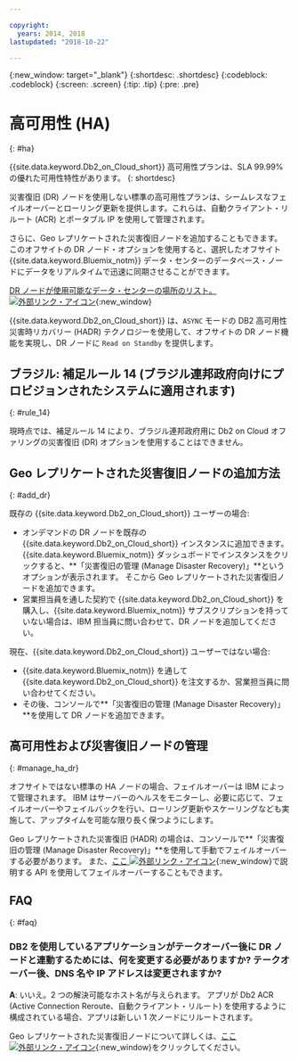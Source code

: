 ```yaml
---

copyright:
  years: 2014, 2018
lastupdated: "2018-10-22"

---
```


<!-- Attribute definitions --> 
{:new_window: target="_blank"}
{:shortdesc: .shortdesc}
{:codeblock: .codeblock}
{:screen: .screen}
{:tip: .tip}
{:pre: .pre}

# 高可用性 (HA)
{: #ha}

{{site.data.keyword.Db2_on_Cloud_short}} 高可用性プランは、SLA 99.99% の優れた可用性特性があります。 
{: shortdesc}

災害復旧 (DR) ノードを使用しない標準の高可用性プランは、シームレスなフェイルオーバーとローリング更新を提供します。これらは、自動クライアント・リルート (ACR) とポータブル IP を使用して管理されます。

さらに、Geo レプリケートされた災害復旧ノードを追加することもできます。 このオフサイトの DR ノード・オプションを使用すると、選択したオフサイト {{site.data.keyword.Bluemix_notm}} データ・センターのデータベース・ノードにデータをリアルタイムで迅速に同期させることができます。 

[DR ノードが使用可能なデータ・センターの場所のリスト。 ![外部リンク・アイコン](../../icons/launch-glyph.svg "外部リンク・アイコン")](https://developer.ibm.com/answers/questions/366888/what-locations-cities-or-countries-is-dashdb-avail.html){:new_window}

{{site.data.keyword.Db2_on_Cloud_short}} は、`ASYNC` モードの DB2 高可用性災害時リカバリー (HADR) テクノロジーを使用して、オフサイトの DR ノード機能を実現し、DR ノードに `Read on Standby` を提供します。

## **ブラジル: 補足ルール 14** (ブラジル連邦政府向けにプロビジョンされたシステムに適用されます)
{: #rule_14}

現時点では、補足ルール 14 により、ブラジル連邦政府用に Db2 on Cloud オファリングの災害復旧 (DR) オプションを使用することはできません。

## Geo レプリケートされた災害復旧ノードの追加方法
{: #add_dr}

既存の {{site.data.keyword.Db2_on_Cloud_short}} ユーザーの場合:
 * オンデマンドの DR ノードを既存の {{site.data.keyword.Db2_on_Cloud_short}} インスタンスに追加できます。 {{site.data.keyword.Bluemix_notm}} ダッシュボードでインスタンスをクリックすると、**「災害復旧の管理 (Manage Disaster Recovery)」**というオプションが表示されます。 そこから Geo レプリケートされた災害復旧ノードを追加できます。
 * 営業担当員を通した契約で {{site.data.keyword.Db2_on_Cloud_short}} を購入し、{{site.data.keyword.Bluemix_notm}} サブスクリプションを持っていない場合は、IBM 担当員に問い合わせて、DR ノードを追加してください。

現在、{{site.data.keyword.Db2_on_Cloud_short}} ユーザーではない場合:
 * {{site.data.keyword.Bluemix_notm}} を通して {{site.data.keyword.Db2_on_Cloud_short}} を注文するか、営業担当員に問い合わせてください。
 * その後、コンソールで**「災害復旧の管理 (Manage Disaster Recovery)」**を使用して DR ノードを追加できます。
<!--- Through the web console, you can also add a disaster recovery (DR) node located in a datacenter of your choice. -->

## 高可用性および災害復旧ノードの管理
{: #manage_ha_dr}

オフサイトではない標準の HA ノードの場合、フェイルオーバーは IBM によって管理されます。 IBM はサーバーのヘルスをモニターし、必要に応じて、フェイルオーバーやフェイルバックを行い、ローリング更新やスケーリングなども実施して、アップタイムを可能な限り長く保つようにします。

Geo レプリケートされた災害復旧 (HADR) の場合は、コンソールで**「災害復旧の管理 (Manage Disaster Recovery)」**を使用して手動でフェイルオーバーする必要があります。 また、[ここ ![外部リンク・アイコン](../../icons/launch-glyph.svg "外部リンク・アイコン")](https://developer.ibm.com/answers/questions/457901/where-can-i-find-api-documentation-for-db2-on-clou.html){:new_window}で説明する API を使用してフェイルオーバーすることもできます。

## FAQ
{: #faq}

### DB2 を使用しているアプリケーションがテークオーバー後に DR ノードと連動するためには、何を変更する必要がありますか? テークオーバー後、DNS 名や IP アドレスは変更されますか?

**A**: いいえ。2 つの解決可能なホスト名が与えられます。 アプリが Db2 ACR (Active Connection Reroute、自動クライアント・リルート) を使用するように構成されている場合、アプリは新しい 1 次ノードにリルートされます。

Geo レプリケートされた災害復旧ノードについて詳しくは、[ここ ![外部リンク・アイコン](../../icons/launch-glyph.svg "外部リンク・アイコン")](https://developer.ibm.com/answers/questions/458385/frequently-asked-questions-for-db2-on-cloud-hadr-g.html){:new_window}をクリックしてください。
